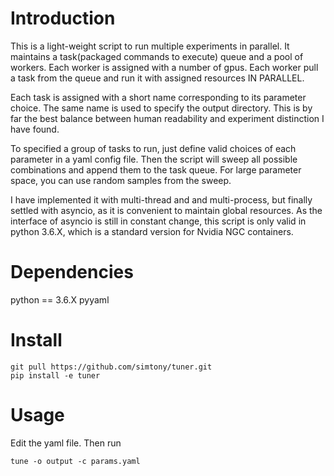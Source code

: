 # Introduction

This is a light-weight script to run multiple experiments in parallel. 
It maintains a task(packaged commands to execute) queue and a pool of workers. 
Each worker is assigned with a number of gpus.
Each worker pull a task from the queue and run it with assigned resources IN PARALLEL. 

Each task is assigned with a short name corresponding to its parameter choice. The same name is used
to specify the output directory. 
This is by far the best balance between human readability and experiment distinction I have found.

To specified a group of tasks to run, just define valid choices of each parameter in a yaml config file. 
Then the script will sweep all possible combinations and append them to the task queue. 
For large parameter space, you can use random samples from the sweep.
 
I have implemented it with multi-thread and and multi-process, but finally settled with asyncio, 
as it is convenient to maintain global resources. 
As the interface of asyncio is still in constant change, this script is only
valid in python 3.6.X, which is a standard version for Nvidia NGC containers. 

# Dependencies
python == 3.6.X
pyyaml

# Install
```
git pull https://github.com/simtony/tuner.git
pip install -e tuner
```

# Usage
Edit the yaml file. Then run
```
tune -o output -c params.yaml
```   
